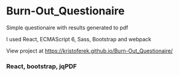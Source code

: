 # Burn-Out_Questionaire

Simple questionaire with results generated to pdf

I used React, ECMAScript 6, Sass, Bootstrap and webpack

View project at https://kristoferek.github.io/Burn-Out_Questionaire/

### React, bootstrap, jqPDF

